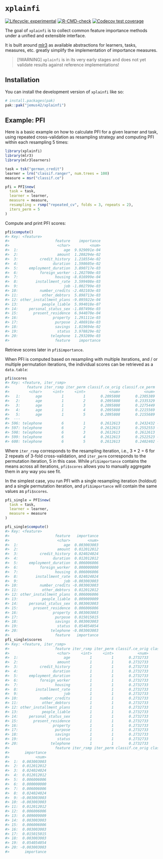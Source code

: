 
<!-- README.md is generated from README.Rmd. Please edit that file -->

# `xplainfi`

<!-- badges: start -->

[![Lifecycle:
experimental](https://img.shields.io/badge/lifecycle-experimental-orange.svg)](https://lifecycle.r-lib.org/articles/stages.html#experimental)
[![R-CMD-check](https://github.com/jemus42/xplainfi/actions/workflows/R-CMD-check.yaml/badge.svg)](https://github.com/jemus42/xplainfi/actions/workflows/R-CMD-check.yaml)
[![Codecov test
coverage](https://codecov.io/gh/jemus42/xplainfi/graph/badge.svg)](https://app.codecov.io/gh/jemus42/xplainfi)
<!-- badges: end -->

The goal of `xplainfi` is to collect common feature importance methods
under a unified and extensible interface.

It is built around [mlr3](https://mlr-org.com/) as available
abstractions for learners, tasks, measures, etc. greatly simplify the
implementation of importance measures.

> \[!WARNING\] `xplainfi` is in its very early stages and does not yet
> validate results against reference implementations!

## Installation

You can install the development version of `xplainfi` like so:

``` r
# install.packages(pak)
pak::pak("jemus42/xplainfi")
```

## Example: PFI

Here is a basic example on how to calculate PFI for a given learner and
task, using repeated cross-validation as resampling strategy and
computing PFI within each resampling 5 times:

``` r
library(xplainfi)
library(mlr3)
library(mlr3learners)

task = tsk("german_credit")
learner = lrn("classif.ranger", num.trees = 100)
measure = msr("classif.ce")

pfi = PFI$new(
  task = task,
  learner = learner,
  measure = measure,
  resampling = rsmp("repeated_cv", folds = 3, repeats = 2),
  iters_perm = 5
)
```

Compute and print PFI scores:

``` r
pfi$compute()
#> Key: <feature>
#>                     feature    importance
#>                      <char>         <num>
#>  1:                     age  9.929091e-04
#>  2:                  amount  1.288294e-02
#>  3:          credit_history  1.218554e-02
#>  4:                duration  1.598605e-02
#>  5:     employment_duration  3.890717e-03
#>  6:          foreign_worker -1.202700e-03
#>  7:                 housing -8.016999e-04
#>  8:        installment_rate  3.599408e-03
#>  9:                     job -1.002799e-03
#> 10:          number_credits -2.402103e-03
#> 11:           other_debtors  5.898713e-03
#> 12: other_installment_plans -9.095922e-04
#> 13:           people_liable  5.994018e-07
#> 14:     personal_status_sex -1.807496e-03
#> 15:       present_residence  6.944070e-04
#> 16:                property  1.291111e-03
#> 17:                 purpose  2.486918e-03
#> 18:                 savings  1.819694e-02
#> 19:                  status  3.978829e-02
#> 20:               telephone  1.293209e-03
#>                     feature    importance
```

Retrieve scores later in `pfi$importance`.

When PFI is computed based on resampling with multiple iterations, and /
or multiple permutation iterations, the individual scores can be
retrieved as a `data.table`:

``` r
pfi$scores
#> Key: <feature, iter_rsmp>
#>        feature iter_rsmp iter_perm classif.ce_orig classif.ce_perm   importance
#>         <char>     <int>     <int>           <num>           <num>        <num>
#>   1:       age         1         1       0.2095808       0.2305389  0.020958084
#>   2:       age         1         2       0.2095808       0.2335329  0.023952096
#>   3:       age         1         3       0.2095808       0.2275449  0.017964072
#>   4:       age         1         4       0.2095808       0.2215569  0.011976048
#>   5:       age         1         5       0.2095808       0.2155689  0.005988024
#>  ---                                                                           
#> 596: telephone         6         1       0.2612613       0.2432432 -0.018018018
#> 597: telephone         6         2       0.2612613       0.2552553 -0.006006006
#> 598: telephone         6         3       0.2612613       0.2612613  0.000000000
#> 599: telephone         6         4       0.2612613       0.2522523 -0.009009009
#> 600: telephone         6         5       0.2612613       0.2402402 -0.021021021
```

Where `iter_rsmp` corresponds to the resampling iteration, i.e., 3 \* 2
= 6 for 2 repeats of 3-fold cross-validation, and `iter_perm`
corresponds to the permutation iteration, 5 in this case. While
`pfi$importance` contains the means across all iterations, `pfi$scores`
allows you to manually aggregate them in any way you see fit.

In the simplest case, you run PFI with a single resampling iteration
(holdout) and a single permutation iteration, and `pfi$importance` will
contain the same values as `pfi$scores`.

``` r
pfi_single = PFI$new(
  task = task,
  learner = learner,
  measure = measure
)

pfi_single$compute()
#> Key: <feature>
#>                     feature   importance
#>                      <char>        <num>
#>  1:                     age  0.003003003
#>  2:                  amount  0.012012012
#>  3:          credit_history  0.024024024
#>  4:                duration  0.012012012
#>  5:     employment_duration  0.006006006
#>  6:          foreign_worker  0.000000000
#>  7:                 housing  0.006006006
#>  8:        installment_rate  0.024024024
#>  9:                     job -0.003003003
#> 10:          number_credits -0.003003003
#> 11:           other_debtors  0.012012012
#> 12: other_installment_plans  0.006006006
#> 13:           people_liable  0.009009009
#> 14:     personal_status_sex  0.003003003
#> 15:       present_residence  0.006006006
#> 16:                property  0.003003003
#> 17:                 purpose  0.015015015
#> 18:                 savings  0.003003003
#> 19:                  status  0.054054054
#> 20:               telephone -0.003003003
#>                     feature   importance
pfi_single$scores
#> Key: <feature, iter_rsmp>
#>                     feature iter_rsmp iter_perm classif.ce_orig classif.ce_perm
#>                      <char>     <int>     <int>           <num>           <num>
#>  1:                     age         1         1       0.2732733       0.2762763
#>  2:                  amount         1         1       0.2732733       0.2852853
#>  3:          credit_history         1         1       0.2732733       0.2972973
#>  4:                duration         1         1       0.2732733       0.2852853
#>  5:     employment_duration         1         1       0.2732733       0.2792793
#>  6:          foreign_worker         1         1       0.2732733       0.2732733
#>  7:                 housing         1         1       0.2732733       0.2792793
#>  8:        installment_rate         1         1       0.2732733       0.2972973
#>  9:                     job         1         1       0.2732733       0.2702703
#> 10:          number_credits         1         1       0.2732733       0.2702703
#> 11:           other_debtors         1         1       0.2732733       0.2852853
#> 12: other_installment_plans         1         1       0.2732733       0.2792793
#> 13:           people_liable         1         1       0.2732733       0.2822823
#> 14:     personal_status_sex         1         1       0.2732733       0.2762763
#> 15:       present_residence         1         1       0.2732733       0.2792793
#> 16:                property         1         1       0.2732733       0.2762763
#> 17:                 purpose         1         1       0.2732733       0.2882883
#> 18:                 savings         1         1       0.2732733       0.2762763
#> 19:                  status         1         1       0.2732733       0.3273273
#> 20:               telephone         1         1       0.2732733       0.2702703
#>                     feature iter_rsmp iter_perm classif.ce_orig classif.ce_perm
#>       importance
#>            <num>
#>  1:  0.003003003
#>  2:  0.012012012
#>  3:  0.024024024
#>  4:  0.012012012
#>  5:  0.006006006
#>  6:  0.000000000
#>  7:  0.006006006
#>  8:  0.024024024
#>  9: -0.003003003
#> 10: -0.003003003
#> 11:  0.012012012
#> 12:  0.006006006
#> 13:  0.009009009
#> 14:  0.003003003
#> 15:  0.006006006
#> 16:  0.003003003
#> 17:  0.015015015
#> 18:  0.003003003
#> 19:  0.054054054
#> 20: -0.003003003
#>       importance
```

